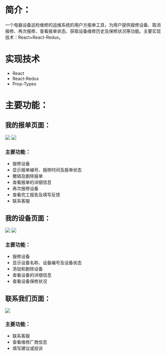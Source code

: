 # 简介：
一个电器设备巡检维修的运维系统的用户方报单工具，为用户提供报修设备、取消报修、再次报修、查看报单状态、获取设备维修历史及保修状况等功能。主要实现技术：React+React-Redux。
# 实现技术
* React
* React-Redux
* Prop-Types
# 主要功能：
## 我的报单页面：
![](https://github.com/shencss/ReactDemo/raw/master/report-react/src/screenshot/Bill.png)
![](https://github.com/shencss/ReactDemo/raw/master/report-react/src/screenshot/BillDetail.png)
### 主要功能：
* 报修设备
* 显示报单编号、报修时间及报单状态
* 撤销及删除报单
* 查看报单的详细信息
* 再次报修设备
* 查看完工报告及填写反馈
* 联系客服
## 我的设备页面：
![](https://github.com/shencss/ReactDemo/raw/master/report-react/src/screenshot/Device.png)
![](https://github.com/shencss/ReactDemo/raw/master/report-react/src/screenshot/DeviceDetail.png)
### 主要功能：
* 报修设备
* 显示设备名称、设备编号及设备状态
* 添加和删除设备
* 查看设备的详细信息
* 查看设备保修状况
## 联系我们页面：
![](https://github.com/shencss/ReactDemo/raw/master/report-react/src/screenshot/Contact.png)
### 主要功能：
* 联系客服
* 查看维修厂商信息
* 填写建议或投诉
 
